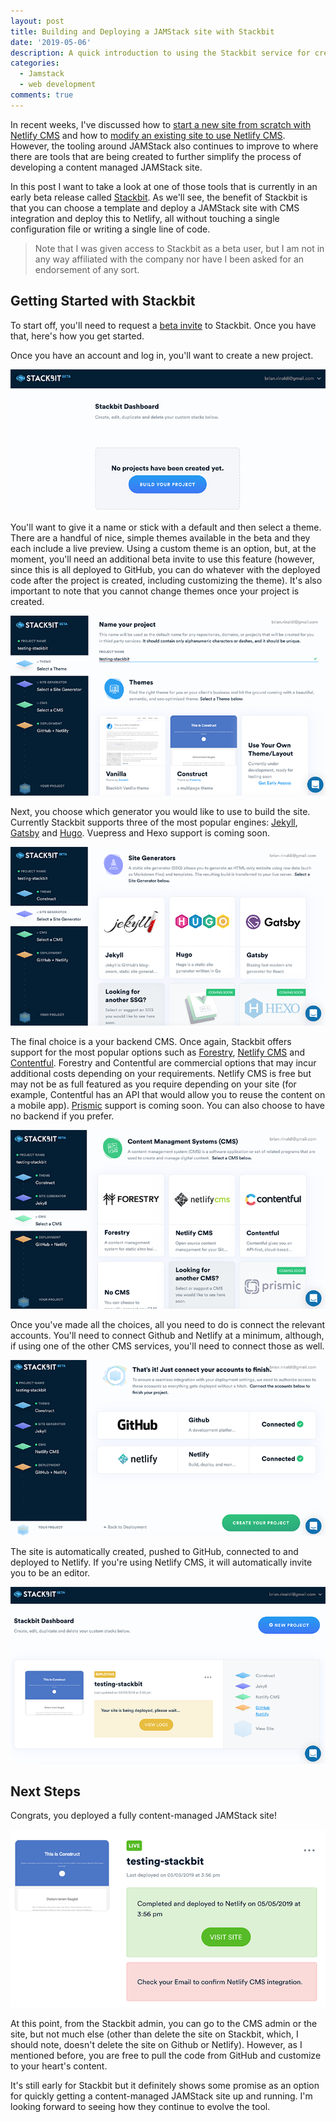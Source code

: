 ```yaml
---
layout: post
title: Building and Deploying a JAMStack site with Stackbit
date: '2019-05-06'
description: A quick introduction to using the Stackbit service for creating a content-managed JAMStack site
categories:
  - Jamstack
  - web development
comments: true
---
```


In recent weeks, I've discussed how to [start a new site from scratch with Netlify CMS](https://dev.to/remotesynth/a-fresh-look-at-netlify-cms-part-1-136k) and how to [modify an existing site to use Netlify CMS](https://dev.to/remotesynth/a-fresh-look-at-netlify-cms-part-2-5694). However, the tooling around JAMStack also continues to improve to where there are tools that are being created to further simplify the process of developing a content managed JAMStack site.

In this post I want to take a look at one of those tools that is currently in an early beta release called [Stackbit](https://www.stackbit.com/). As we'll see, the benefit of Stackbit is that you can choose a template and deploy a JAMStack site with CMS integration and deploy this to Netlify, all without touching a single configuration file or writing a single line of code.

> Note that I was given access to Stackbit as a beta user, but I am not in any way affiliated with the company nor have I been asked for an endorsement of any sort.


## Getting Started with Stackbit

To start off, you'll need to request a [beta invite](https://www.stackbit.com/beta/) to Stackbit. Once you have that, here's how you get started.

Once you have an account and log in, you'll want to create a new project.

![create a new project](/images/posts/stackbit/new-project.png)

You'll want to give it a name or stick with a default and then select a theme. There are a handful of nice, simple themes available in the beta and they each include a live preview. Using a custom theme is an option, but, at the moment, you'll need an additional beta invite to use this feature (however, since this is all deployed to GitHub, you can do whatever with the deployed code after the project is created, including customizing the theme). It's also important to note that you cannot change themes once your project is created.

![choosing a theme](/images/posts/stackbit/choose-theme.png)

Next, you choose which generator you would like to use to build the site. Currently Stackbit supports three of the most popular engines: [Jekyll](https://jekyllrb.com/), [Gatsby](https://www.gatsbyjs.org/) and [Hugo](https://gohugo.io/). Vuepress and Hexo support is coming soon.

![choose an engine](/images/posts/stackbit/choose-generator.png)

The final choice is a your backend CMS. Once again, Stackbit offers support for the most popular options such as [Forestry](https://forestry.io/), [Netlify CMS](https://www.netlifycms.org/) and [Contentful](https://www.contentful.com/). Forestry and Contentful are commercial options that may incur additional costs depending on your requirements. Netlify CMS is free but may not be as full featured as you require depending on your site (for example, Contentful has an API that would allow you to reuse the content on a mobile app). [Prismic](https://prismic.io/) support is coming soon. You can also choose to have no backend if you prefer.

![choose a backend](/images/posts/stackbit/choose-backend.png)

Once you've made all the choices, all you need to do is connect the relevant accounts. You'll need to connect Github and Netlify at a minimum, although, if using one of the other CMS services, you'll need to connect those as well.

![connecting accounts](/images/posts/stackbit/connect-accounts.png)

The site is automatically created, pushed to GitHub, connected to and deployed to Netlify. If you're using Netlify CMS, it will automatically invite you to be an editor.

![going live](/images/posts/stackbit/deploying.png)

## Next Steps

Congrats, you deployed a fully content-managed JAMStack site!

![deployed](/images/posts/stackbit/deployed.png)

At this point, from the Stackbit admin, you can go to the CMS admin or the site, but not much else (other than delete the site on Stackbit, which, I should note, doesn't delete the site on Github or Netlify). However, as I mentioned before, you are free to pull the code from GitHub and customize to your heart's content.

It's still early for Stackbit but it definitely shows some promise as an option for quickly getting a content-managed JAMStack site up and running. I'm looking forward to seeing how they continue to evolve the tool.